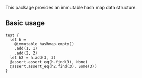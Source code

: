 This package provides an immutable hash map data structure.

## Basic usage
```mbt
test {
  let h =
    @immutable_hashmap.empty()
    .add(1, 1)
    .add(2, 2)
  let h2 = h.add(3, 3)
  @assert.assert_eq(h.find(3), None)
  @assert.assert_eq(h2.find(3), Some(3))
}
```
